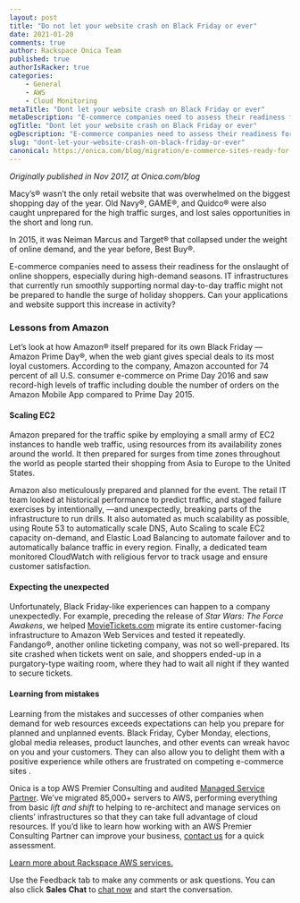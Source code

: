 ```yaml
---
layout: post
title: "Do not let your website crash on Black Friday or ever"
date: 2021-01-20
comments: true
author: Rackspace Onica Team
published: true
authorIsRacker: true
categories:
    - General
    - AWS 
    - Cloud Monitoring
metaTitle: "Dont let your website crash on Black Friday or ever"
metaDescription: "E-commerce companies need to assess their readiness for the onslaught of online shoppers, especially during high-demand seasons. IT infrastructures that currently run smoothly supporting normal day-to-day traffic might not be prepared to handle the surge of holiday shoppers. Can your applications and website support this increase in activity?."
ogTitle: "Dont let your website crash on Black Friday or ever"
ogDescription: "E-commerce companies need to assess their readiness for the onslaught of online shoppers, especially during high-demand seasons. IT infrastructures that currently run smoothly supporting normal day-to-day traffic might not be prepared to handle the surge of holiday shoppers. Can your applications and website support this increase in activity?."
slug: "dont-let-your-website-crash-on-black-friday-or-ever"
canonical: https://onica.com/blog/migration/e-commerce-sites-ready-for-black-friday/
---
```


*Originally published in Nov 2017, at Onica.com/blog*

Macy’s&reg; wasn’t the only retail website that was overwhelmed on the biggest shopping day of the year. Old Navy&reg;, GAME&reg;, and Quidco&reg; were also caught unprepared for the high traffic surges, and lost sales opportunities in the short and long run.

<!--more-->

In 2015, it was Neiman Marcus and Target&reg; that collapsed under the weight of online demand, and the year before, Best Buy&reg;.

E-commerce companies need to assess their readiness for the onslaught of online shoppers, especially during high-demand seasons. IT infrastructures that currently run smoothly supporting normal day-to-day traffic might not be prepared to handle the surge of holiday shoppers. Can your applications and website support this increase in activity?

### Lessons from Amazon

Let’s look at how Amazon&reg; itself prepared for its own Black Friday &mdash;Amazon Prime Day&reg;, when the web giant gives special deals to its most loyal customers. According to the company, Amazon accounted for 74 percent of all U.S. consumer e-commerce on Prime Day 2016 and saw record-high levels of traffic including double the number of orders on the Amazon Mobile App compared to Prime Day 2015.

#### Scaling EC2

Amazon prepared for the traffic spike by employing a small army of EC2 instances to handle web traffic, using resources from its availability zones around the world. It then prepared for surges from time zones throughout the world as people started their shopping from Asia to Europe to the United States.

Amazon also meticulously prepared and planned for the event. The retail IT team looked at historical performance to predict traffic, and staged failure exercises by intentionally, &mdash;and unexpectedly, breaking parts of the infrastructure to run drills. It also automated as much scalability as possible, using Route 53 to automatically scale DNS, Auto Scaling to scale EC2 capacity on-demand, and Elastic Load Balancing to automate failover and to automatically balance traffic in every region. Finally, a dedicated team monitored CloudWatch with religious fervor to track usage and ensure customer satisfaction.

#### Expecting the unexpected

Unfortunately, Black Friday-like experiences can happen to a company unexpectedly. For example, preceding the release of *Star Wars: The Force Awakens*, we helped [MovieTickets.com](https://onica.com/case-study/movietickets-com/) migrate its entire customer-facing infrastructure to Amazon Web Services and tested it repeatedly. Fandango&reg;, another online ticketing company, was not so well-prepared. Its site crashed when tickets went on sale, and shoppers ended-up in a purgatory-type waiting room, where they had to wait all night if they wanted to secure tickets.

#### Learning from mistakes

Learning from the mistakes and successes of other companies when demand for web resources exceeds expectations can help you prepare for planned and unplanned events. Black Friday, Cyber Monday, elections, global media releases, product launches, and other events can wreak havoc on you and your customers. They can also allow you to delight them with a positive experience while others are frustrated on competing e-commerce sites .

Onica is a top AWS Premier Consulting and audited [Managed Service Partner](https://onica.com/services/managed-cloud-operations/). We’ve migrated 85,000+ servers to AWS, performing everything from basic *lift and shift* to helping to re-architect and manage services on clients’ infrastructures so that they can take full advantage of cloud resources. If you’d like to learn how working with an AWS Premier Consulting Partner can improve your business, [contact us](https://onica.com/contact/) for a quick assessment.


<a class="cta blue" id="cta" href="https://www.rackspace.com/cloud/aws">Learn more about Rackspace AWS services.</a>

Use the Feedback tab to make any comments or ask questions. You can also click **Sales Chat** to [chat now](https://www.rackspace.com/) and start the conversation.

